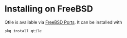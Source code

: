 # Installing on FreeBSD

Qtile is available via [FreeBSD Ports](https://www.freshports.org/x11-wm/qtile/).
It can be installed with

```bash
pkg install qtile
```
